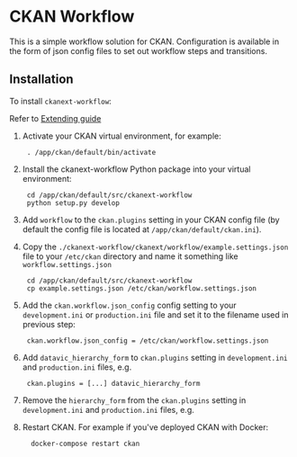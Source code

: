 # CKAN Workflow

This is a simple workflow solution for CKAN. Configuration is available in the form of json config files to set out workflow steps and transitions.

## Installation

To install ``ckanext-workflow``:

Refer to [Extending guide](http://docs.ckan.org/en/latest/extensions/tutorial.html#installing-the-extension)

1. Activate your CKAN virtual environment, for example:

        . /app/ckan/default/bin/activate

2. Install the ckanext-workflow Python package into your virtual environment:

        cd /app/ckan/default/src/ckanext-workflow
        python setup.py develop

3. Add ``workflow`` to the ``ckan.plugins`` setting in your CKAN
   config file (by default the config file is located at
   ``/app/ckan/default/ckan.ini``).

4. Copy the ``./ckanext-workflow/ckanext/workflow/example.settings.json`` file to your ``/etc/ckan`` directory and name it something like ``workflow.settings.json``

        cd /app/ckan/default/src/ckanext-workflow
        cp example.settings.json /etc/ckan/workflow.settings.json

5. Add the `ckan.workflow.json_config` config setting to your ``development.ini`` or ``production.ini`` file and set it to the filename used in previous step:

        ckan.workflow.json_config = /etc/ckan/workflow.settings.json

6. Add `datavic_hierarchy_form` to `ckan.plugins` setting in ``development.ini`` and ``production.ini`` files, e.g.

        ckan.plugins = [...] datavic_hierarchy_form

7. Remove the `hierarchy_form` from the `ckan.plugins` setting in ``development.ini`` and ``production.ini`` files, e.g.

8. Restart CKAN. For example if you've deployed CKAN with Docker:

         docker-compose restart ckan
